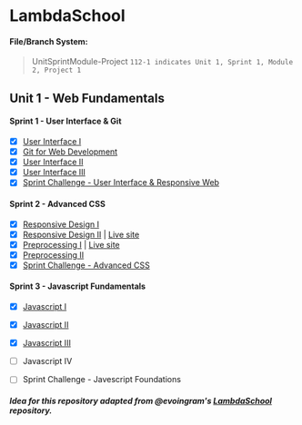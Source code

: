 # LambdaSchool

#### File/Branch System: 
>UnitSprintModule-Project `112-1 indicates Unit 1, Sprint 1, Module 2, Project 1`

## Unit 1 - Web Fundamentals
#### Sprint 1 - User Interface & Git
- [X] [User Interface I](https://codepen.io/collection/nxPOZr)
- [X] [Git for Web Development](https://github.com/reannalp/Git-for-Web-Development-Project)
- [X] [User Interface II](https://github.com/reannalp/LambdaSchool/tree/master/u1/113-1/User-Interface)
- [X] [User Interface III](https://github.com/reannalp/LambdaSchool/tree/master/u1/114-1/UI-III-Flexbox)
- [X] [Sprint Challenge - User Interface & Responsive Web](https://github.com/reannalp/Sprint-Challenge--User-Interface)

#### Sprint 2 - Advanced CSS
- [X] [Responsive Design I](https://github.com/reannalp/LambdaSchool/tree/master/u1/121-1/responsive-web-design-I)
- [X] [Responsive Design II](https://github.com/reannalp/LambdaSchool/tree/master/u1/122-1/portfolio-website) | [Live site](https://reannalp.github.io)
- [X] [Preprocessing I](https://github.com/reannalp/LambdaSchool/tree/master/u1/123-1/Preprocessing-I) | [Live site](https://reannalp.github.io/cooper/)
- [X] [Preprocessing II](https://github.com/reannalp/LambdaSchool/tree/master/u1/124-1/Preprocessing-II)
- [X] [Sprint Challenge - Advanced CSS](https://github.com/reannalp/Sprint-Challenge--Advanced-CSS/tree/reanna-perez)

#### Sprint 3 - Javascript Fundamentals
- [X] [Javascript I](https://github.com/reannalp/LambdaSchool/tree/131-1/u1/131-1/JS-Exercise-Functions-Arrays-Objects)
- [X] [Javascript II](https://github.com/reannalp/LambdaSchool/tree/132-1/u1/132-1/JS-Exercise-Closures-Callbacks-ArrayMethods)
- [X] [Javascript III](https://github.com/reannalp/LambdaSchool/tree/133-1/u1/133-1/JS-Exercise-Prototype)
- [ ] Javascript IV
- [ ] Sprint Challenge - Javescript Foundations


##### Idea for this repository adapted from @evoingram's [LambdaSchool](https://github.com/evoingram/LambdaSchool/) repository.
